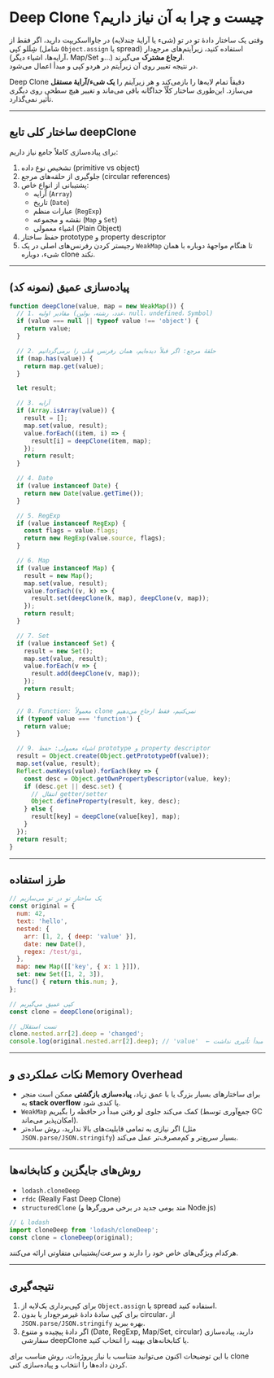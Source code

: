 # Deep Clone چیست و چرا به آن نیاز داریم؟

وقتی یک ساختار دادهٔ تو در تو (شیء یا آرایهٔ چندلایه) در جاوااسکریپت دارید، اگر فقط از شِلَلو کپی (شامل `Object.assign` یا spread) استفاده کنید، زیرآیتم‌های مرجع‌دار (آرایه‌ها، اشیاء دیگر، Map/Set و…) **ارجاع مشترک** می‌گیرند.  
در نتیجه تغییر روی آن زیرآیتم در هردو کپی و مبدأ اعمال می‌شود.  

Deep Clone دقیقاً تمام لایه‌ها را بازمی‌کند و هر زیرآیتم را **یک شیء/آرایهٔ مستقل** می‌سازد. این‌طوری ساختار کلّاً جداگانه باقی می‌ماند و تغییر هیچ سطحی روی دیگری تأثیر نمی‌گذارد.

---

## ساختار کلی تابع deepClone

برای پیاده‌سازی کاملاً جامع نیاز داریم:

1. تشخیص نوع داده (primitive vs object)  
2. جلوگیری از حلقه‌های مرجع (circular references)  
3. پشتیبانی از انواع خاص:  
   - آرایه (`Array`)  
   - تاریخ (`Date`)  
   - عبارات منظم (`RegExp`)  
   - نقشه و مجموعه (`Map` و `Set`)  
   - اشیاء معمولی (Plain Object)  
4. حفظ ساختار prototype و property descriptor  
5. رجیستر کردن رفرنس‌های اصلی در یک `WeakMap` تا هنگام مواجههٔ دوباره با همان شیء، دوباره clone نکند.

---

## پیاده‌سازی عمیق (نمونه کد)

```javascript
function deepClone(value, map = new WeakMap()) {
  // 1. مقادیر اولیه (عدد، رشته، بولین، null، undefined، Symbol)
  if (value === null || typeof value !== 'object') {
    return value;
  }

  // 2. حلقهٔ مرجع: اگر قبلاً دیده‌ایم، همان رفرنس قبلی را برمی‌گردانیم
  if (map.has(value)) {
    return map.get(value);
  }

  let result;

  // 3. آرایه
  if (Array.isArray(value)) {
    result = [];
    map.set(value, result);
    value.forEach((item, i) => {
      result[i] = deepClone(item, map);
    });
    return result;
  }

  // 4. Date
  if (value instanceof Date) {
    return new Date(value.getTime());
  }

  // 5. RegExp
  if (value instanceof RegExp) {
    const flags = value.flags;
    return new RegExp(value.source, flags);
  }

  // 6. Map
  if (value instanceof Map) {
    result = new Map();
    map.set(value, result);
    value.forEach((v, k) => {
      result.set(deepClone(k, map), deepClone(v, map));
    });
    return result;
  }

  // 7. Set
  if (value instanceof Set) {
    result = new Set();
    map.set(value, result);
    value.forEach(v => {
      result.add(deepClone(v, map));
    });
    return result;
  }

  // 8. Function: معمولاً clone نمی‌کنیم، فقط ارجاع می‌دهیم
  if (typeof value === 'function') {
    return value;
  }

  // 9. اشیاء معمولی: حفظ prototype و property descriptor
  result = Object.create(Object.getPrototypeOf(value));
  map.set(value, result);
  Reflect.ownKeys(value).forEach(key => {
    const desc = Object.getOwnPropertyDescriptor(value, key);
    if (desc.get || desc.set) {
      // انتقال getter/setter
      Object.defineProperty(result, key, desc);
    } else {
      result[key] = deepClone(value[key], map);
    }
  });
  return result;
}
```

---

## طرز استفاده

```javascript
// یک ساختار تو در تو می‌سازیم
const original = {
  num: 42,
  text: 'hello',
  nested: {
    arr: [1, 2, { deep: 'value' }],
    date: new Date(),
    regex: /test/gi,
  },
  map: new Map([['key', { x: 1 }]]),
  set: new Set([1, 2, 3]),
  func() { return this.num; },
};

// کپی عمیق می‌گیریم
const clone = deepClone(original);

// تست استقلال
clone.nested.arr[2].deep = 'changed';
console.log(original.nested.arr[2].deep); // 'value'  ← روی مبدأ تأثیری نداشت
```

---

## نکات عملکردی و Memory Overhead

- برای ساختارهای بسیار بزرگ یا با عمق زیاد، **پیاده‌سازی بازگشتی** ممکن است منجر به **stack overflow** یا کندی شود.  
- `WeakMap` کمک می‌کند جلوی لو رفتن مبدأ در حافظه را بگیریم (جمع‌آوری توسط GC امکان‌پذیر می‌ماند).  
- اگر نیازی به تمامی قابلیت‌های بالا ندارید، روش ساده‌تر (مثل `JSON.parse/JSON.stringify`) بسیار سریع‌تر و کم‌مصرف‌تر عمل می‌کند.

---

## روش‌های جایگزین و کتابخانه‌ها

- `lodash.cloneDeep`  
- `rfdc` (Really Fast Deep Clone)  
- `structuredClone` (متد بومی جدید در برخی مرورگرها و Node.js)

```javascript
// با lodash
import cloneDeep from 'lodash/cloneDeep';
const clone = cloneDeep(original);
```

هرکدام ویژگی‌های خاص خود را دارند و سرعت/پشتیبانی متفاوتی ارائه می‌کنند.

---

## نتیجه‌گیری

1. برای کپی‌برداری یک‌لایه از `Object.assign` یا spread استفاده کنید.  
2. برای کپی سادهٔ دادهٔ غیرمرجع‌دار یا بدون circular، از `JSON.parse/JSON.stringify` بهره ببرید.  
3. اگر دادهٔ پیچیده و متنوع (Date, RegExp, Map/Set, circular) دارید، پیاده‌سازی سفارشی deepClone یا کتابخانه‌های بهینه را انتخاب کنید.  

با این توضیحات اکنون می‌توانید متناسب با نیاز پروژه‌ات، روش مناسب برای clone کردن داده‌ها را انتخاب و پیاده‌سازی کنی.
